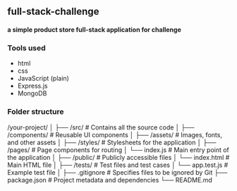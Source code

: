 ## full-stack-challenge

#### a simple product store full-stack application for challenge

### Tools used 
 - html
 - css
 - JavaScript (plain)
 - Express.js
 - MongoDB

### Folder structure

/your-project/ │ ├── /src/ # Contains all the source code │ ├── /components/ # Reusable UI components │ ├── /assets/ # Images, fonts, and other assets │ ├── /styles/ # Stylesheets for the application │ ├── /pages/ # Page components for routing │ └── index.js # Main entry point of the application │ ├── /public/ # Publicly accessible files │ └── index.html # Main HTML file │ ├── /tests/ # Test files and test cases │ └── app.test.js # Example test file │ ├── .gitignore # Specifies files to be ignored by Git ├── package.json # Project metadata and dependencies └── README.md

